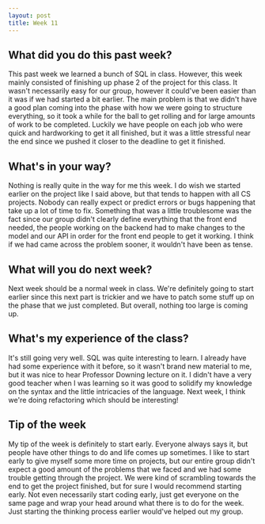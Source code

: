 ```yaml
---
layout: post
title: Week 11
---
```


## What did you do this past week?

This past week we learned a bunch of SQL in class. However, this week mainly consisted of finishing up phase 2 of the project for this class. It wasn't necessarily easy for our group, however it could've been easier than it was if we had started a bit earlier. The main problem is that we didn't have a good plan coming into the phase with how we were going to structure everything, so it took a while for the ball to get rolling and for large amounts of work to be completed. Luckily we have people on each job who were quick and hardworking to get it all finished, but it was a little stressful near the end since we pushed it closer to the deadline to get it finished.

## What's in your way?

Nothing is really quite in the way for me this week. I do wish we started earlier on the project like I said above, but that tends to happen with all CS projects. Nobody can really expect or predict errors or bugs happening that take up a lot of time to fix. Something that was a little troublesome was the fact since our group didn't clearly define everything that the front end needed, the people working on the backend had to make changes to the model and our API in order for the front end people to get it working. I think if we had came across the problem sooner, it wouldn't have been as tense.

## What will you do next week?

Next week should be a normal week in class. We're definitely going to start earlier since this next part is trickier and we have to patch some stuff up on the phase that we just completed. But overall, nothing too large is coming up. 

## What's my experience of the class?

It's still going very well. SQL was quite interesting to learn. I already have had some experience with it before, so it wasn't brand new material to me, but it was nice to hear Professor Downing lecture on it. I didn't have a very good teacher when I was learning so it was good to solidify my knowledge on the syntax and the little intricacies of the language. Next week, I think we're doing refactoring which should be interesting!

## Tip of the week

My tip of the week is definitely to start early. Everyone always says it, but people have other things to do and life comes up sometimes. I like to start early to give myself some more time on projects, but our entire group didn't expect a good amount of the problems that we faced and we had some trouble getting through the project. We were kind of scrambling towards the end to get the project finished, but for sure I would recommend starting early. Not even necessarily start coding early, just get everyone on the same page and wrap your head around what there is to do for the week. Just starting the thinking process earlier would've helped out my group.